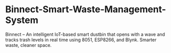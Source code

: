 # Binnect-Smart-Waste-Management-System
Binnect – An intelligent IoT-based smart dustbin that opens with a wave and tracks trash levels in real time using 8051, ESP8266, and Blynk. Smarter waste, cleaner space.
